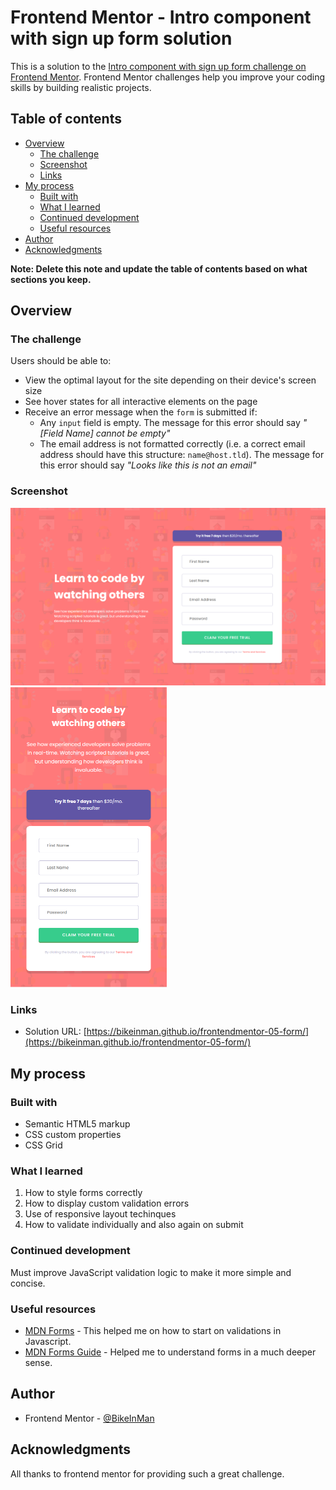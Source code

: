 # Frontend Mentor - Intro component with sign up form solution

This is a solution to the [Intro component with sign up form challenge on Frontend Mentor](https://www.frontendmentor.io/challenges/intro-component-with-signup-form-5cf91bd49edda32581d28fd1). Frontend Mentor challenges help you improve your coding skills by building realistic projects. 

## Table of contents

- [Overview](#overview)
  - [The challenge](#the-challenge)
  - [Screenshot](#screenshot)
  - [Links](#links)
- [My process](#my-process)
  - [Built with](#built-with)
  - [What I learned](#what-i-learned)
  - [Continued development](#continued-development)
  - [Useful resources](#useful-resources)
- [Author](#author)
- [Acknowledgments](#acknowledgments)

**Note: Delete this note and update the table of contents based on what sections you keep.**

## Overview

### The challenge

Users should be able to:

- View the optimal layout for the site depending on their device's screen size
- See hover states for all interactive elements on the page
- Receive an error message when the `form` is submitted if:
  - Any `input` field is empty. The message for this error should say *"[Field Name] cannot be empty"*
  - The email address is not formatted correctly (i.e. a correct email address should have this structure: `name@host.tld`). The message for this error should say *"Looks like this is not an email"*

### Screenshot

![](./screenshots/screenshot1.png) ![](./screenshots/screenshot2.png)


### Links

- Solution URL: [https://bikeinman.github.io/frontendmentor-05-form/](https://bikeinman.github.io/frontendmentor-05-form/)

## My process

### Built with

- Semantic HTML5 markup
- CSS custom properties
- CSS Grid

### What I learned

1. How to style forms correctly
2. How to display custom validation errors
3. Use of responsive layout techinques
4. How to validate individually and also again on submit

### Continued development

Must improve JavaScript validation logic to make it more simple and concise.


### Useful resources

- [MDN Forms](https://developer.mozilla.org/en-US/docs/Web/API/GlobalEventHandlers/oninvalid) - This helped me on how to start on validations in Javascript.
- [MDN Forms Guide](https://developer.mozilla.org/en-US/docs/Learn/Forms) - Helped me to understand forms in a much deeper sense.


## Author

- Frontend Mentor - [@BikeInMan](https://www.frontendmentor.io/profile/BikeInMan)

## Acknowledgments
All thanks to frontend mentor for providing such a great challenge.

